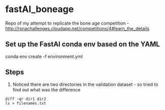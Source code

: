 # fastAI_boneage
Repo of my attempt to replicate the bone age competition - http://rsnachallenges.cloudapp.net/competitions/4#learn_the_details

## Set up the FastAI conda env based on the YAML 

conda env create -f environment.yml

## Steps
1. Noticed there are two directories in the validation dataset - so tried to find out what was the difference

```
diff -qr dir1 dir2
ls > filenames.txt
```

